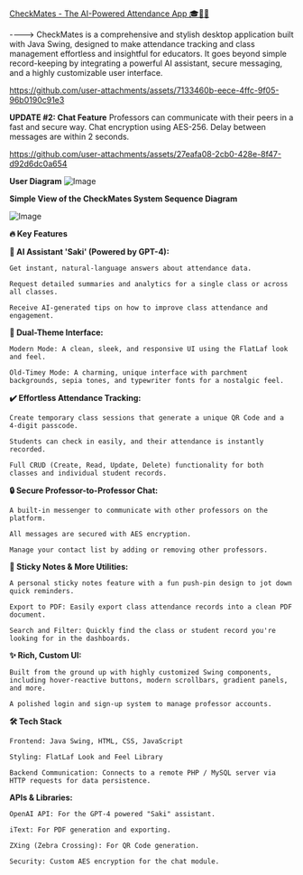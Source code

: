 <ins>CheckMates - The AI-Powered Attendance App 🎓🤖✨</ins>

----> CheckMates is a comprehensive and stylish desktop application built with Java Swing, designed to make attendance tracking and class management effortless and insightful for educators. It goes beyond simple record-keeping by integrating       a powerful AI assistant, secure messaging, and a highly customizable user interface.
 
https://github.com/user-attachments/assets/7133460b-eece-4ffc-9f05-96b0190c91e3

**UPDATE #2: Chat Feature**
  Professors can communicate with their peers in a fast and secure way.
  Chat encryption using AES-256.
  Delay between messages are within 2 seconds.

https://github.com/user-attachments/assets/27eafa08-2cb0-428e-8f47-d92d6dc0a654



**User Diagram**
![Image](https://github.com/user-attachments/assets/c521cb67-5b1d-4b2a-b84b-943573cff14f)

**Simple View of the CheckMates System Sequence Diagram**

![Image](https://github.com/user-attachments/assets/3a7c31f6-aa13-41ec-b676-a87b28a723ab)

**🔥 Key Features**

**🤖 AI Assistant 'Saki' (Powered by GPT-4):**

    Get instant, natural-language answers about attendance data.
    
    Request detailed summaries and analytics for a single class or across all classes.
    
    Receive AI-generated tips on how to improve class attendance and engagement.

**🎨 Dual-Theme Interface:**

    Modern Mode: A clean, sleek, and responsive UI using the FlatLaf look and feel.
    
    Old-Timey Mode: A charming, unique interface with parchment backgrounds, sepia tones, and typewriter fonts for a nostalgic feel.

**✔️ Effortless Attendance Tracking:**

    Create temporary class sessions that generate a unique QR Code and a 4-digit passcode.
    
    Students can check in easily, and their attendance is instantly recorded.

    Full CRUD (Create, Read, Update, Delete) functionality for both classes and individual student records.

**🔒 Secure Professor-to-Professor Chat:**

    A built-in messenger to communicate with other professors on the platform.
    
    All messages are secured with AES encryption.
    
    Manage your contact list by adding or removing other professors.

**📝 Sticky Notes & More Utilities:**

    A personal sticky notes feature with a fun push-pin design to jot down quick reminders.
    
    Export to PDF: Easily export class attendance records into a clean PDF document.
    
    Search and Filter: Quickly find the class or student record you're looking for in the dashboards.

**✨ Rich, Custom UI:**

    Built from the ground up with highly customized Swing components, including hover-reactive buttons, modern scrollbars, gradient panels, and more.
    
    A polished login and sign-up system to manage professor accounts.

**🛠️ Tech Stack**

    Frontend: Java Swing, HTML, CSS, JavaScript
    
    Styling: FlatLaf Look and Feel Library
    
    Backend Communication: Connects to a remote PHP / MySQL server via HTTP requests for data persistence.

**APIs & Libraries:**

    OpenAI API: For the GPT-4 powered "Saki" assistant.
    
    iText: For PDF generation and exporting.
    
    ZXing (Zebra Crossing): For QR Code generation.
    
    Security: Custom AES encryption for the chat module.


